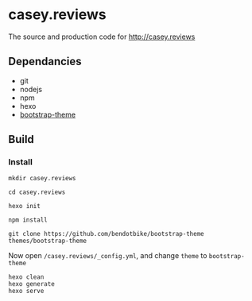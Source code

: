 # casey.reviews
The source and production code for http://casey.reviews

## Dependancies
- git
- nodejs
- npm
- hexo
- [bootstrap-theme](https://github.com/bendotbike/bootstrap-theme)

## Build
### Install
```
mkdir casey.reviews

cd casey.reviews

hexo init

npm install

git clone https://github.com/bendotbike/bootstrap-theme themes/bootstrap-theme
```
Now open ```/casey.reviews/_config.yml```, and change ```theme``` to ```bootstrap-theme```
```
hexo clean
hexo generate
hexo serve
```
